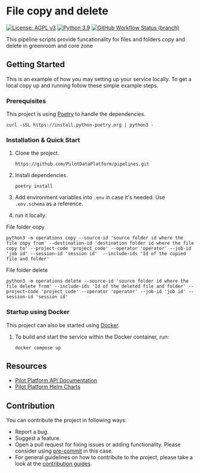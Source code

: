# File copy and delete
[![License: AGPL v3](https://img.shields.io/badge/License-AGPL_v3-blue.svg?style=for-the-badge)](https://www.gnu.org/licenses/agpl-3.0)
[![Python 3.9](https://img.shields.io/badge/python-3.9-green?style=for-the-badge)](https://www.python.org/)
[![GitHub Workflow Status (branch)](https://img.shields.io/github/workflow/status/pilotdataplatform/upload/CI/develop?style=for-the-badge)](https://github.com/PilotDataPlatform/pipelines/actions/workflows/cicd.yml)


This pipeline scripts provide funcationality for files and folders copy and delete in greenroom and core zone

## Getting Started

This is an example of how you may setting up your service locally. To get a local copy up and running follow these simple example steps.

### Prerequisites

This project is using [Poetry](https://python-poetry.org/docs/#installation) to handle the dependencies.

    curl -sSL https://install.python-poetry.org | python3 -

### Installation & Quick Start

1. Clone the project.

       https://github.com/PilotDataPlatform/pipelines.git

2. Install dependencies.

       poetry install

3. Add environment variables into `.env` in case it's needed. Use `.env.schema` as a reference.

4. run it locally:

File folder copy
 ```
 python3 -m operations copy --source-id 'source folder id where the file copy from' --destination-id 'destination folder id where the file copy to' --project-code 'project_code' --operator 'operator' --job-id 'job id' --session-id 'session id'  --include-ids 'Id of the copied file and folder'

 ```
File folder delete
 ```
 python3 -m operations delete --source-id 'source folder id where the file delete from' --include-ids 'Id of the deleted file and folder' --project-code 'project_code' --operator 'operator' --job-id 'job id' --session-id 'session id'
 ```

### Startup using Docker

This project can also be started using [Docker](https://www.docker.com/get-started/).

1. To build and start the service within the Docker container, run:

       docker compose up

## Resources

* [Pilot Platform API Documentation](https://pilotdataplatform.github.io/api-docs/)
* [Pilot Platform Helm Charts](https://github.com/PilotDataPlatform/helm-charts/)

## Contribution

You can contribute the project in following ways:

* Report a bug.
* Suggest a feature.
* Open a pull request for fixing issues or adding functionality. Please consider
  using [pre-commit](https://pre-commit.com) in this case.
* For general guidelines on how to contribute to the project, please take a look at the [contribution guides](CONTRIBUTING.md).
